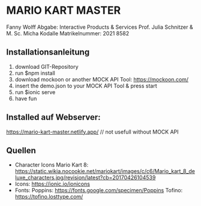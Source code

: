 # MARIO KART MASTER
Fanny Wolff
Abgabe: Interactive Products & Services
Prof. Julia Schnitzer & M. Sc. Micha Kodalle
Matrikelnummer: 2021 8582

## Installationsanleitung
1. download GIT-Repository
2. run $npm install
3. download mockoon or another MOCK API Tool: https://mockoon.com/
4. insert the demo.json to your MOCK API Tool & press start 
5. run $ionic serve
6. have fun

## Installed auf Webserver:
https://mario-kart-master.netlify.app/
// not usefull without MOCK API

## Quellen
- Character Icons Mario Kart 8: https://static.wikia.nocookie.net/mariokart/images/c/c6/Mario_kart_8_deluxe_characters.jpg/revision/latest?cb=20170426104539
- Icons: https://ionic.io/ionicons
- Fonts:
    Poppins: https://fonts.google.com/specimen/Poppins
    Tofino: https://tofino.losttype.com/
